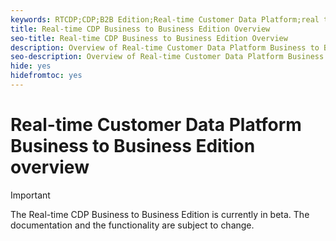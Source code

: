 ```yaml
---
keywords: RTCDP;CDP;B2B Edition;Real-time Customer Data Platform;real time customer data platform;real time cdp;b2b;cdp;Customer AI
title: Real-time CDP Business to Business Edition Overview
seo-title: Real-time CDP Business to Business Edition Overview
description: Overview of Real-time Customer Data Platform Business to Business Edition
seo-description: Overview of Real-time Customer Data Platform Business to Business Edition
hide: yes
hidefromtoc: yes
---
```

# Real-time Customer Data Platform Business to Business Edition overview

>[!IMPORTANT]
>
>The Real-time CDP Business to Business Edition is currently in beta. The documentation and the functionality are subject to change.
